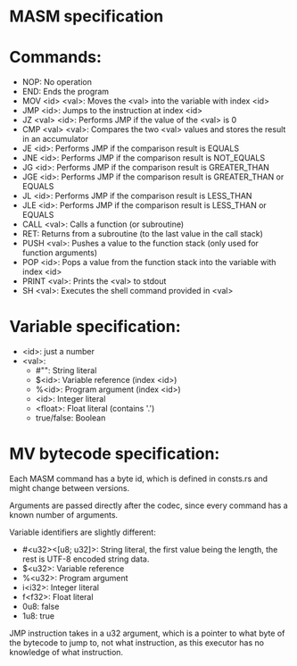 # MASM specification

# Commands:
- NOP: No operation
- END: Ends the program
- MOV \<id> \<val>: Moves the \<val> into the variable with index \<id>
- JMP \<id>: Jumps to the instruction at index \<id>
- JZ \<val> \<id>: Performs JMP if the value of the \<val> is 0
- CMP \<val> \<val>: Compares the two \<val> values and stores the result in an accumulator
- JE \<id>: Performs JMP if the comparison result is EQUALS
- JNE \<id>: Performs JMP if the comparison result is NOT_EQUALS
- JG \<id>: Performs JMP if the comparison result is GREATER_THAN
- JGE \<id>: Performs JMP if the comparison result is GREATER_THAN or EQUALS
- JL \<id>: Performs JMP if the comparison result is LESS_THAN
- JLE \<id>: Performs JMP if the comparison result is LESS_THAN or EQUALS
- CALL \<val>: Calls a function (or subroutine)
- RET: Returns from a subroutine (to the last value in the call stack)
- PUSH \<val>: Pushes a value to the function stack (only used for function arguments)
- POP \<id>: Pops a value from the function stack into the variable with index \<id>
- PRINT \<val>: Prints the \<val> to stdout
- SH \<val>: Executes the shell command provided in \<val>

# Variable specification:
- \<id>: just a number
- \<val>:
  - #"": String literal
  - $\<id>: Variable reference (index \<id>)
  - %\<id>: Program argument (index \<id>)
  - \<id>: Integer literal
  - \<float>: Float literal (contains '.')
  - true/false: Boolean

# MV bytecode specification:

Each MASM command has a byte id, which is defined in consts.rs and might change between versions.

Arguments are passed directly after the codec, since every command has a known number of arguments.

Variable identifiers are slightly different:
- #\<u32>\<[u8; u32]>: String literal, the first value being the length, the rest is UTF-8 encoded string data.
- $\<u32>: Variable reference
- %\<u32>: Program argument
- i\<i32>: Integer literal
- f\<f32>: Float literal
- 0u8: false
- 1u8: true

JMP instruction takes in a u32 argument, which is a pointer to what byte of the bytecode to jump to, not what instruction, as this executor has no knowledge of what instruction.


